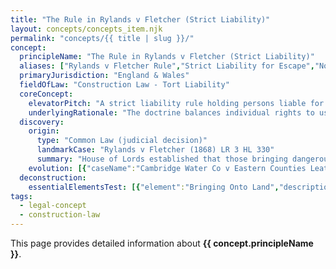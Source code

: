 ```yaml
---
title: "The Rule in Rylands v Fletcher (Strict Liability)"
layout: concepts/concepts_item.njk
permalink: "concepts/{{ title | slug }}/"
concept:
  principleName: "The Rule in Rylands v Fletcher (Strict Liability)"
  aliases: ["Rylands v Fletcher Rule","Strict Liability for Escape","Non-Natural Use Liability","Escape Doctrine"]
  primaryJurisdiction: "England & Wales"
  fieldOfLaw: "Construction Law - Tort Liability"
  coreConcept:
    elevatorPitch: "A strict liability rule holding persons liable for damage caused when dangerous substances escape from their land during non-natural use, regardless of fault or negligence - creating absolute liability for certain construction activities involving hazardous materials or operations."
    underlyingRationale: "The doctrine balances individual rights to use land freely against neighbors' rights to be protected from extraordinary risks. It places liability on those who create exceptional dangers for profit or benefit, ensuring victims can recover without proving negligence."
  discovery:
    origin:
      type: "Common Law (judicial decision)"
      landmarkCase: "Rylands v Fletcher (1868) LR 3 HL 330"
      summary: "House of Lords established that those bringing dangerous substances onto land for non-natural use are strictly liable for damage caused by escape, regardless of fault. Fletcher's mill flooded when Rylands' reservoir burst through abandoned mine shafts."
    evolution: [{"caseName":"Cambridge Water Co v Eastern Counties Leather [1994] 2 AC 264","year":1994,"contribution":"House of Lords modernized the rule by requiring reasonable foreseeability of damage type, limiting strict liability while maintaining core principle for industrial activities."},{"caseName":"Transco plc v Stockport MBC [2003] UKHL 61","year":2003,"contribution":"House of Lords clarified 'non-natural use' test, emphasizing extraordinary risk creation rather than mere artificiality, and rejected calls to abolish the rule entirely."},{"caseName":"Stannard v Gore [2012] EWCA Civ 1248","year":2012,"contribution":"Court of Appeal applied rule to fire spreading from deliberate burning of tires, confirming continued relevance for construction activities involving fire or combustible materials."}]
  deconstruction:
    essentialElementsTest: [{"element":"Bringing Onto Land","description":"The defendant must have brought or accumulated something on their land that was not naturally present, including materials, substances, or artificial structures."},{"element":"Non-Natural Use","description":"The use must create extraordinary risk to neighbors - assessed by whether it brings special hazards beyond those associated with ordinary use of land in the locality."},{"element":"Escape","description":"The dangerous thing must escape from the defendant's control and beyond the land where they had right to keep it, causing damage to neighboring property."},{"element":"Foreseeable Damage Type","description":"Following Cambridge Water, the type of damage caused must be reasonably foreseeable, though the specific incident or extent need not be foreseeable."}]
tags: 
  - legal-concept
  - construction-law
---
```


This page provides detailed information about **{{ concept.principleName }}**.
